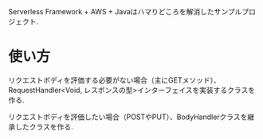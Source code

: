 Serverless Framework + AWS + Javaはハマりどころを解消したサンプルプロジェクト.

# 使い方
リクエストボディを評価する必要がない場合（主にGETメソッド）、RequestHandler<Void, レスポンスの型>インターフェイスを実装するクラスを作る.

リクエストボディを評価したい場合（POSTやPUT）、BodyHandlerクラスを継承したクラスを作る.
